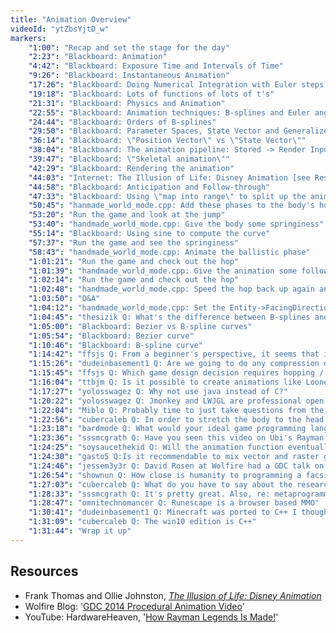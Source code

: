```yaml
---
title: "Animation Overview"
videoId: "ytZbsYjtD_w"
markers:
    "1:00": "Recap and set the stage for the day"
    "2:23": "Blackboard: Animation"
    "4:42": "Blackboard: Exposure Time and Intervals of Time"
    "9:26": "Blackboard: Instantaneous Animation"
    "17:26": "Blackboard: Doing Numerical Integration with Euler steps to compute Instantaneous Animation"
    "19:18": "Blackboard: Lots of functions of lots of t's"
    "21:31": "Blackboard: Physics and Animation"
    "22:55": "Blackboard: Animation techniques: B-splines and Euler angles"
    "24:44": "Blackboard: Orders of B-splines"
    "29:50": "Blackboard: Parameter Spaces, State Vector and Generalized Coordinates"
    "36:14": "Blackboard: \"Position Vector\" vs \"State Vector\""
    "38:04": "Blackboard: The animation pipeline: Stored -> Render Input -> Sprite List"
    "39:47": "Blackboard: \"Skeletal animation\""
    "42:29": "Blackboard: Rendering the animation"
    "44:03": "Internet: The Illusion of Life: Disney Animation [see Resources, Frank Thomas and Ollie Johnston]"
    "44:58": "Blackboard: Anticipation and Follow-through"
    "47:33": "Blackboard: Using \"map into range\" to split up the animation phases"
    "50:45": "hanmade_world_mode.cpp: Add these phases to the body's hopping animation"
    "53:20": "Run the game and look at the jump"
    "53:40": "handmade_world_mode.cpp: Give the body some springiness"
    "55:14": "Blackboard: Using sine to compute the curve"
    "57:37": "Run the game and see the springiness"
    "58:43": "handmade_world_mode.cpp: Animate the ballistic phase"
    "1:01:21": "Run the game and check out the hop"
    "1:01:39": "handmade_world_mode.cpp: Give the animation some follow-through on the landing"
    "1:02:14": "Run the game and check out the hop"
    "1:02:48": "handmade_world_mode.cpp: Speed the hop back up again and check it out"
    "1:03:50": "Q&A"
    "1:04:12": "handmade_world_mode.cpp: Set the Entity->FacingDirection"
    "1:04:45": "thesizik Q: What's the difference between B-splines and Bezier curves?"
    "1:05:00": "Blackboard: Bezier vs B-spline curves"
    "1:05:54": "Blackboard: Bezier curve"
    "1:10:46": "Blackboard: B-spline curve"
    "1:14:42": "ffsjs Q: From a beginner's perspective, it seems that in software rendering, keeping \"milliseconds per frame\" in a certain controlled boundary is somewhat in the programmer's control (depending on the code quality and orientation towards performance). Does that become more difficult when going into hardware rendering (with drivers) territory? Or is it the other way around?"
    "1:15:26": "dudeinbasement1 Q: Are we going to do any compression on the image, or only movement of the torso?"
    "1:15:45": "ffsjs Q: Which game design decision requires hopping / tilejumps as opposed to the previous way of moving the hero?"
    "1:16:04": "ttbjm Q: Is it possible to create animations like Looney Tunes where looking at still frames you could see multiple heads and limbs or features that are extremely exaggerated and distorted? Somehow it still looks fine in motion. Smear animation is a term I could find in 30 seconds of googling"
    "1:17:27": "yolosswagez Q: Why not use java instead of C?"
    "1:20:22": "yolosswagez Q: Jmonkey and LWJGL are professional open source libraries that are written in java, just to name a couple"
    "1:22:04": "Miblo Q: Probably time to just take questions from the Handmade Network IRC?"
    "1:22:56": "cubercaleb Q: In order to stretch the body to the head will we implement shearing in the SE?"
    "1:23:18": "bardmode Q: What would your ideal game programming language look like?"
    "1:23:36": "sssmcgrath Q: Have you seen this video on Ubi's Rayman 2D animation editor? [see Resources, YouTube]"
    "1:24:25": "soysaucethekid Q: Will the animation function eventually be moved out so other entities can use them?"
    "1:24:30": "gasto5 Q:Is it recommendable to mix vector and raster graphics for a game?"
    "1:24:46": "jessem3y3r Q: David Rosen at Wolfire had a GDC talk on procedural animation. Have you seen it? If so, thoughts? [see Resources: Wolfire Blog]"
    "1:26:54": "shownun Q: How close is humanity to programming a facsimile of our universe?"
    "1:27:03": "cubercaleb Q: What do you have to say about the researchers that claim that java can be faster than C++ at times?"
    "1:28:33": "sssmcgrath Q: It's pretty great. Also, re: metaprogramming, did you see Per Vognsen's btree metaprogramming thingy? Apparently it copies Jeff Roberts' AVL-tree configurability scheme"
    "1:28:47": "omnitechnomancer Q: Runescape is a browser based MMO"
    "1:30:41": "dudeinbasement1	Q: Minecraft was ported to C++ I thought"
    "1:31:09": "cubercaleb Q: The win10 edition is C++"
    "1:31:44": "Wrap it up"
---
```


## Resources

* Frank Thomas and Ollie Johnston, [_The Illusion of Life: Disney Animation_](https://www.goodreads.com/book/show/106731.The_Illusion_of_Life)
* Wolfire Blog: '[GDC 2014 Procedural Animation Video](http://blog.wolfire.com/2014/05/GDC-2014-Procedural-Animation-Video)'
* YouTube: HardwareHeaven, '[How Rayman Legends Is Made!](https://www.youtube.com/watch?v=y-chi097uV4)'
